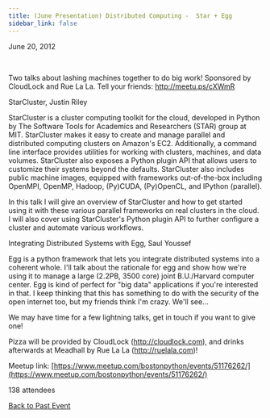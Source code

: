 ```yaml
---
title: (June Presentation) Distributed Computing -  Star + Egg
sidebar_link: false
---
```


June 20, 2012


   

Two talks about lashing machines together to do big work! Sponsored by CloudLock and Rue La La. Tell your friends: http://meetu.ps/cXWmR

StarCluster, Justin Riley

StarCluster is a cluster computing toolkit for the cloud, developed in Python by The Software Tools for Academics and Researchers (STAR) group at MIT. StarCluster makes it easy to create and manage parallel and distributed computing clusters on Amazon's EC2. Additionally, a command line interface provides utilities for working with clusters, machines, and data volumes. StarCluster also exposes a Python plugin API that allows users to customize their systems beyond the defaults. StarCluster also includes public machine images, equipped with frameworks out-of-the-box including OpenMPI, OpenMP, Hadoop, (Py)CUDA, (Py)OpenCL, and IPython (parallel).

In this talk I will give an overview of StarCluster and how to get started using it with these various parallel frameworks on real clusters in the cloud. I will also cover using StarCluster's Python plugin API to further configure a cluster and automate various workflows.

Integrating Distributed Systems with Egg, Saul Youssef

Egg is a python framework that lets you integrate distributed systems into a coherent whole. I'll talk about the rationale for egg and show how we're using it to manage a large (2.2PB, 3500 core) joint B.U./Harvard computer center. Egg is kind of perfect for "big data" applications if you're interested in that. I keep thinking that this has something to do with the security of the open internet too, but my friends think I'm crazy. We'll see...

We may have time for a few lightning talks, get in touch if you want to give one!

Pizza will be provided by CloudLock (http://cloudlock.com), and drinks afterwards at Meadhall by Rue La La (http://ruelala.com)!


Meetup link: [https://www.meetup.com/bostonpython/events/51176262/](https://www.meetup.com/bostonpython/events/51176262/)

138 attendees

[Back to Past Event](past-events.md)